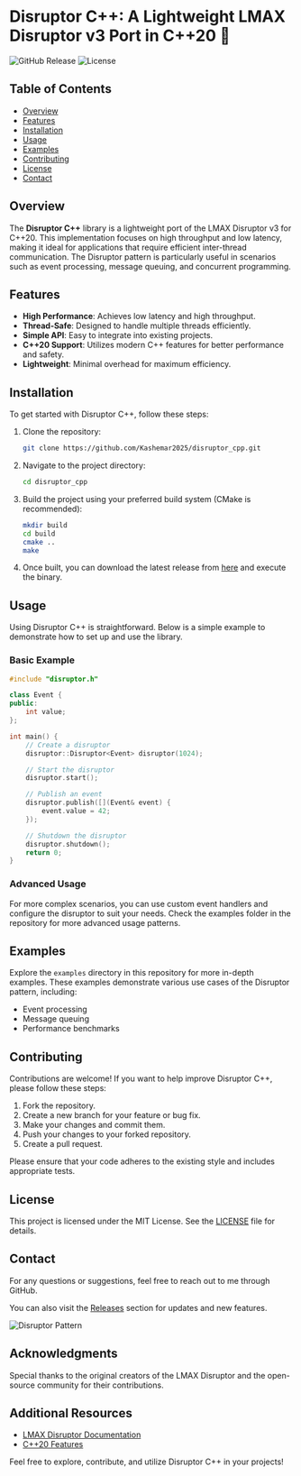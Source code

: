 # Disruptor C++: A Lightweight LMAX Disruptor v3 Port in C++20 🚀

![GitHub Release](https://img.shields.io/github/release/Kashemar2025/disruptor_cpp.svg)
![License](https://img.shields.io/github/license/Kashemar2025/disruptor_cpp.svg)

## Table of Contents
- [Overview](#overview)
- [Features](#features)
- [Installation](#installation)
- [Usage](#usage)
- [Examples](#examples)
- [Contributing](#contributing)
- [License](#license)
- [Contact](#contact)

## Overview
The **Disruptor C++** library is a lightweight port of the LMAX Disruptor v3 for C++20. This implementation focuses on high throughput and low latency, making it ideal for applications that require efficient inter-thread communication. The Disruptor pattern is particularly useful in scenarios such as event processing, message queuing, and concurrent programming.

## Features
- **High Performance**: Achieves low latency and high throughput.
- **Thread-Safe**: Designed to handle multiple threads efficiently.
- **Simple API**: Easy to integrate into existing projects.
- **C++20 Support**: Utilizes modern C++ features for better performance and safety.
- **Lightweight**: Minimal overhead for maximum efficiency.

## Installation
To get started with Disruptor C++, follow these steps:

1. Clone the repository:
   ```bash
   git clone https://github.com/Kashemar2025/disruptor_cpp.git
   ```

2. Navigate to the project directory:
   ```bash
   cd disruptor_cpp
   ```

3. Build the project using your preferred build system (CMake is recommended):
   ```bash
   mkdir build
   cd build
   cmake ..
   make
   ```

4. Once built, you can download the latest release from [here](https://github.com/Kashemar2025/disruptor_cpp/releases) and execute the binary.

## Usage
Using Disruptor C++ is straightforward. Below is a simple example to demonstrate how to set up and use the library.

### Basic Example
```cpp
#include "disruptor.h"

class Event {
public:
    int value;
};

int main() {
    // Create a disruptor
    disruptor::Disruptor<Event> disruptor(1024);

    // Start the disruptor
    disruptor.start();

    // Publish an event
    disruptor.publish([](Event& event) {
        event.value = 42;
    });

    // Shutdown the disruptor
    disruptor.shutdown();
    return 0;
}
```

### Advanced Usage
For more complex scenarios, you can use custom event handlers and configure the disruptor to suit your needs. Check the examples folder in the repository for more advanced usage patterns.

## Examples
Explore the `examples` directory in this repository for more in-depth examples. These examples demonstrate various use cases of the Disruptor pattern, including:

- Event processing
- Message queuing
- Performance benchmarks

## Contributing
Contributions are welcome! If you want to help improve Disruptor C++, please follow these steps:

1. Fork the repository.
2. Create a new branch for your feature or bug fix.
3. Make your changes and commit them.
4. Push your changes to your forked repository.
5. Create a pull request.

Please ensure that your code adheres to the existing style and includes appropriate tests.

## License
This project is licensed under the MIT License. See the [LICENSE](LICENSE) file for details.

## Contact
For any questions or suggestions, feel free to reach out to me through GitHub. 

You can also visit the [Releases](https://github.com/Kashemar2025/disruptor_cpp/releases) section for updates and new features.

![Disruptor Pattern](https://miro.medium.com/max/1200/1*CRg3hR9_vL6QvYgFz-9ZxA.png)

## Acknowledgments
Special thanks to the original creators of the LMAX Disruptor and the open-source community for their contributions.

## Additional Resources
- [LMAX Disruptor Documentation](https://lmax-exchange.github.io/disruptor/)
- [C++20 Features](https://en.cppreference.com/w/cpp/20)

Feel free to explore, contribute, and utilize Disruptor C++ in your projects!